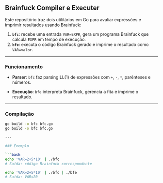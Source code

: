 ## Brainfuck Compiler e Executer

Este repositório traz dois utilitários em Go para avaliar expressões e imprimir resultados usando Brainfuck:

1. **`bfc`**: recebe uma entrada `VAR=EXPR`, gera um programa Brainfuck que calcula `EXPR` em tempo de execução.
2. **`bfe`**: executa o código Brainfuck gerado e imprime o resultado como `VAR=valor`.

---

### Funcionamento

* **Parser**: `bfc` faz parsing LL(1) de expressões com `+`, `-`, `*`, parênteses e números.

* **Execução**: `bfe` interpreta Brainfuck, gerencia a fita e imprime o resultado.

---

### Compilação

```bash
go build -o bfc bfc.go
go build -o bfc bfc.go

---

### Exemplo

```bash
echo 'VAR=2+5*10' | ./bfc
# Saída: código Brainfuck correspondente

echo 'VAR=2+5*10' | ./bfc | ./bfe
# Saída: VAR=20
```
